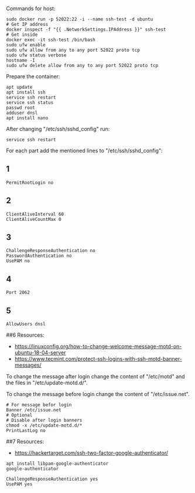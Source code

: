 Commands for host:
```shell script
sudo docker run -p 52022:22 -i --name ssh-test -d ubuntu
# Get IP address
docker inspect -f "{{ .NetworkSettings.IPAddress }}" ssh-test
# Get inside
docker exec -it ssh-test /bin/bash
sudo ufw enable
sudo ufw allow from any to any port 52022 proto tcp
sudo ufw status verbose
hostname -I
sudo ufw delete allow from any to any port 52022 proto tcp
```
Prepare the container:
```shell script
apt update
apt install ssh
service ssh restart 
service ssh status
passwd root
adduser dnsl
apt install nano
```
After changing "/etc/ssh/sshd_config" run:
```shell script
service ssh restart
```
For each part add the mentioned lines to "/etc/ssh/sshd_config":
## 1
```
PermitRootLogin no
```
## 2
```
ClientAliveInterval 60
ClientAliveCountMax 0
```
## 3
```
ChallengeResponseAuthentication no
PasswordAuthentication no
UsePAM no
```
## 4
```
Port 2062
```
## 5
```
AllowUsers dnsl
```
##6
Resources:
+ https://linuxconfig.org/how-to-change-welcome-message-motd-on-ubuntu-18-04-server
+ https://www.tecmint.com/protect-ssh-logins-with-ssh-motd-banner-messages/

To change the message after login change the content of "/etc/motd" and the files in "/etc/update-motd.d/".

To change the message before login change the content of "/etc/issue.net".
```
# For message befor login
Banner /etc/issue.net
# Optional
# Disable after login banners
chmod -x /etc/update-motd.d/*
PrintLastLog no
```
##7
Resources:
+ https://hackertarget.com/ssh-two-factor-google-authenticator/
```shell script
apt install libpam-google-authenticator
google-authenticator
```
```
ChallengeResponseAuthentication yes
UsePAM yes
```
